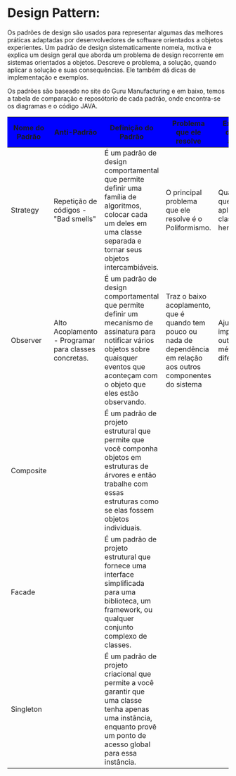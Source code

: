<h1>Design Pattern:</h1>

Os padrões de design são usados para representar algumas das melhores práticas adaptadas por desenvolvedores de software orientados a objetos experientes. Um padrão de design sistematicamente nomeia, motiva e explica um design geral que aborda um problema de design recorrente em sistemas orientados a objetos. Descreve o problema, a solução, quando aplicar a solução e suas consequências. Ele também dá dicas de implementação e exemplos.

Os padrões são baseado no site do Guru Manufacturing e em baixo, temos a tabela de comparação e reposótorio de cada padrão, onde encontra-se os diagramas e o código JAVA.
<table>
	<thead style="background-color: blue"> <!--não está funcionando -->
	<tr>
		<th>Nome do Padrão</th>
		<th>Anti-Padrão</th>
		<th>Definição do Padrão</th>
		<th>Problema que ele resolve</th>
		<th>Exemplos de onde aplicar</th>
	</tr>	</thead>	<tbody>	<tr>
		<td>Strategy</td>
		<td>Repetição de códigos - "Bad smells"</td>
		<td>É um padrão de design comportamental que permite definir uma família de algoritmos, colocar cada um deles em uma classe separada e tornar seus objetos intercambiáveis.</td>
		<td>O principal problema que ele resolve é o Poliformismo.</td>
		<td>Quando queremos aplicar uma classe que herda.</td>
	</tr>
	<tr>
		<td>Observer</td>
		<td>Alto Acoplamento - Programar para classes concretas.</td>
		<td>É um padrão de design comportamental que permite definir um mecanismo de assinatura para notificar vários objetos sobre quaisquer eventos que aconteçam com o objeto que eles estão observando.</td></td>
		<td>Traz o baixo acoplamento, que é  quando tem pouco ou nada de dependência em relação aos outros componentes do sistema</td>
		<td>Ajuda a implementar outros métodos diferentes(?)</td>
	</tr>
	<tr>
		<td>Composite</td>
		<td>&nbsp;</td>
		<td>É um padrão de projeto estrutural que permite que você componha objetos em estruturas de árvores e então trabalhe com essas estruturas como se elas fossem objetos individuais.</td>
		<td>&nbsp;</td>
		<td>&nbsp;</td>
	</tr>
	<tr>
		<td>Facade</td>
		<td>&nbsp;</td>
		<td>É um padrão de projeto estrutural que fornece uma interface simplificada para uma biblioteca, um framework, ou qualquer conjunto complexo de classes.</td>
		<td>&nbsp;</td>
		<td>&nbsp;</td>
	</tr>
	<tr>
		<td>Singleton</td>
		<td>&nbsp;</td>
		<td>É um padrão de projeto criacional que permite a você garantir que uma classe tenha apenas uma instância, enquanto provê um ponto de acesso global para essa instância.</td>
		<td>&nbsp;</td>
		<td>&nbsp;</td>
	</tr>
	</tbody>
</table>
